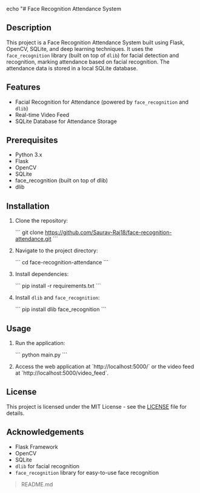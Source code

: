 echo "# Face Recognition Attendance System

## Description

This project is a Face Recognition Attendance System built using Flask, OpenCV, SQLite, and deep learning techniques. It uses the `face_recognition` library (built on top of `dlib`) for facial detection and recognition, marking attendance based on facial recognition. The attendance data is stored in a local SQLite database.

## Features

- Facial Recognition for Attendance (powered by `face_recognition` and `dlib`)
- Real-time Video Feed
- SQLite Database for Attendance Storage

## Prerequisites

- Python 3.x
- Flask
- OpenCV
- SQLite
- face_recognition (built on top of dlib)
- dlib

## Installation

1. Clone the repository:

   \`\`\`
   git clone https://github.com/Saurav-Raj18/face-recognition-attendance.git
   \`\`\`

2. Navigate to the project directory:

   \`\`\`
   cd face-recognition-attendance
   \`\`\`

3. Install dependencies:

   \`\`\`
   pip install -r requirements.txt
   \`\`\`

4. Install `dlib` and `face_recognition`:

   \`\`\`
   pip install dlib face_recognition
   \`\`\`

## Usage

1. Run the application:

   \`\`\`
   python main.py
   \`\`\`

2. Access the web application at \`http://localhost:5000/\` or the video feed at \`http://localhost:5000/video_feed\`.

## License

This project is licensed under the MIT License - see the [LICENSE](LICENSE) file for details.

## Acknowledgements

- Flask Framework
- OpenCV
- SQLite
- `dlib` for facial recognition
- `face_recognition` library for easy-to-use face recognition

> README.md
